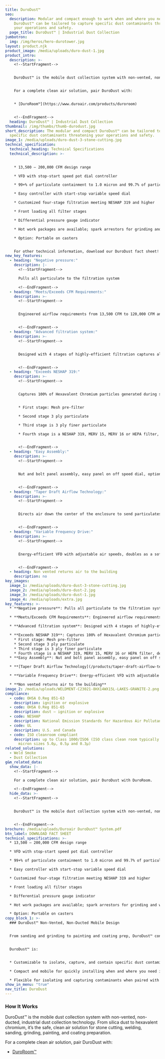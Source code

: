 ```yaml
---
title: DuroDust™
seo:
  description: Modular and compact enough to work when and where you need it,
    DuroDust™ can be tailored to capture specific dust contaminants threatening
    your operations and safety.
  page_title: DuroDust™ | Industrial Dust Collection
jumbotron:
  img: /img/heros/hero-durotower.jpg
layout: product.njk
product_image: /media/uploads/duro-dust-1.jpg
product_intro:
  description: >-
    <!--StartFragment-->


    DuroDust™ is the mobile dust collection system with non-vented, non-ducted, industrial dust collection technology. From silica dust to hexavalent chromium, it’s the safe, clean air solution for stone cutting, welding, sanding, grinding, painting, and coating preparation.


    For a complete clean air solution, pair DuroDust with:


    * [DuroRoom™](https://www.duroair.com/products/duroroom)


    <!--EndFragment-->
  heading: DuroDust™ | Industrial Dust Collection
thumbnail: /img/thumbs/thumb-durodust.jpg
short_description: The modular and compact DuroDust™ can be tailored to capture
  specific dust contaminants threatening your operations and safety.
image_1: /media/uploads/duro-dust-3-stone-cutting.jpg
techncal_specification:
  technical_heading: Technical Specifications
  technical_description: >-
    

    * 13,500 – 200,000 CFM design range

    * VFD with stop-start speed pot dial controller

    * 99+% of particulate containment to 1.0 micron and 99.7% of particulate to 0.3 micron

    * Easy controller with start-stop variable speed dial

    * Customized four-stage filtration meeting NESHAP 319 and higher

    * Front loading all filter stages

    * Differential pressure gauge indicator

    * Hot work packages are available; spark arrestors for grinding and welding

    * Option: Portable on casters


    For other technical information, download our DuroDust fact sheet!
new_key_features:
  - heading: "Negative pressure:"
    description: |-
      <!--StartFragment-->

      Pulls all particulate to the filtration system

      <!--EndFragment-->
  - heading: "Meets/Exceeds CFM Requirements:"
    description: >-
      <!--StartFragment-->


      Engineered airflow requirements from 13,500 CFM to 120,000 CFM and beyond, to achieve airflow from 50 FPM to over 150 FPM through the enclosure and ensure dust/smoke will not escape.


      <!--EndFragment-->
  - heading: "Advanced filtration system:"
    description: >-
      <!--StartFragment-->


      Designed with 4 stages of highly-efficient filtration captures all particulate to 1 micron and 99.7% of particulate to 0.3 micron.


      <!--EndFragment-->
  - heading: "Exceeds NESHAP 319:"
    description: >-
      <!--StartFragment-->


      Captures 100% of Hexavalent Chromium particles generated during surface preparation processes.


      * First stage: Mesh pre-filter

      * Second stage 3 ply particulate

      * Third stage is 3 ply finer particulate

      * Fourth stage is a NESHAP 319, MERV 15, MERV 16 or HEPA filter, depending upon requirements


      <!--EndFragment-->
  - heading: "Easy Assembly:"
    description: >-
      <!--StartFragment-->


      Nut and bolt panel assembly, easy panel on off speed dial, option for a lockable fused disconnect and C/UL/US Listed with a pre-wired control panel.


      <!--EndFragment-->
  - heading: "Taper Draft Airflow Technology:"
    description: >-
      <!--StartFragment-->


      Directs air down the center of the enclosure to send particulates to filter banks creating a regulated area.


      <!--EndFragment-->
  - heading: "Variable Frequency Drive:"
    description: >-
      <!--StartFragment-->


      Energy-efficient VFD with adjustable air speeds, doubles as a soft starter to eliminate the need for a motor starter.


      <!--EndFragment-->
  - heading: Non vented returns air to the building
    description: no
key_images:
  image_1: /media/uploads/duro-dust-3-stone-cutting.jpg
  image_2: /media/uploads/duro-dust-2.jpg
  image_3: /media/uploads/duro-dust-1.jpg
  image_4: /media/uploads/extra.jpg
key_features: >-
  * **Negative pressure**: Pulls all particulate to the filtration system

  * **Meets/Exceeds CFM Requirements**: Engineered airflow requirements from 13,500 CFM to 120,000 CFM and beyond, to achieve airflow  from 50 FPM to over 150 FPM through the enclosure and ensure dust/smoke will not escape.

  * **Advanced filtration system**: Designed with 4 stages of highly-efficient filtration captures all particulate to 1 micron and 99.7% of particulate to 0.3 micron.

  * **Exceeds NESHAP 319**: Captures 100% of Hexavalent Chromium particles generated during surface preparation processes.
    * First stage: Mesh pre-filter
    * Second stage 3 ply particulate
    * Third stage is 3 ply finer particulate
    * Fourth stage is a NESHAP 319, MERV 15, MERV 16 or HEPA filter, depending upon requirements
  * **Easy Assembly**: Nut and bolt panel assembly, easy panel on off speed dial, option for a lockable fused disconnect and C/UL/US Listed with a pre-wired control panel.

  * **[Taper Draft Airflow Technology](/products/taper-draft-airflow-technology/)**: Directs air down the center of the enclosure to send particulates to filter banks creating a regulated area.

  * **Variable Frequency Drive**: Energy-efficient VFD with adjustable air speeds, doubles as a soft starter to eliminate the need for a motor starter.

  * **Non vented returns air to the building**
image_2: /media/uploads/WELDMENT-C23021-8HX14WX15L-LAKES-GRANITE-2.png
compliance:
  - code: OHSA O.Reg 851-63
    description: ignition or explosive
  - code: OHSA O.Reg 851-65
    description: dust – ignition or explosive
  - code: NESHAP
    description: National Emission Standards for Hazardous Air Pollutants
  - code: UL
    description: U.S. and Canada
  - code: ISO cleanroom compliant
    description: up to Class 1000/ISO6 (ISO class clean room typically measures
      micron sizes 5.0µ, 0.5µ and 0.3µ)
related_solutions:
  - Weld Smoke
  - Dust Collection
g&m_related_data:
  show_data: |-
    <!--StartFragment-->

    For a complete clean air solution, pair DuroDust with DuroRoom.

    <!--EndFragment-->
  hide_data: >-
    <!--StartFragment-->


    DuroDust™ is the mobile dust collection system with non-vented, non-ducted, industrial dust collection technology. From silica dust to hexavalent chromium, it’s the safe, clean-air solution for stone cutting, welding, sanding, grinding, painting, and coating preparation.


    <!--EndFragment-->
brochure: /media/uploads/Duroair DuroDust™ System.pdf
btn_label: DOWNLOAD FACT SHEET
technical_specifications: >-
  * 13,500 – 200,000 CFM design range

  * VFD with stop-start speed pot dial controller

  * 99+% of particulate containment to 1.0 micron and 99.7% of particulate to 0.3 micron

  * Easy controller with start-stop variable speed dial

  * Customized four-stage filtration meeting NESHAP 319 and higher

  * Front loading all filter stages

  * Differential pressure gauge indicator

  * Hot work packages are available; spark arrestors for grinding and welding

  * Option: Portable on casters
copy_block_1: >-
  ### DuroDust™ Non-Vented, Non-Ducted Mobile Design


  From sanding and grinding to painting and coating prep, DuroDust™ continuously filters your industry’s most troublesome dust contaminants without venting or ducting – when and where you need it.


  DuroDust™ is:


  * Customizable to isolate, capture, and contain specific dust contaminants, from aluminum dust to sanding composites

  * Compact and mobile for quickly installing when and where you need it to improve air quality, without disrupting current workflows

  * Flexible for isolating and capturing contaminants when paired with our [DuroRoom™](/products/duroroom) enclosure to shield cellular manufacturing processes
show_in_menu: "true"
nav_title: DuroDust
---
```

### How It Works

DuroDust™ is the mobile dust collection system with non-vented, non-ducted, industrial dust collection technology. From silica dust to hexavalent chromium, it’s the safe, clean air solution for stone cutting, welding, sanding, grinding, painting, and coating preparation.
 

For a complete clean air solution, pair DuroDust with:

* [DuroRoom™](/products/duroroom)
